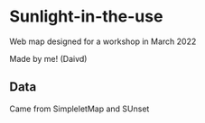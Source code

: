 # Sunlight-in-the-use
Web map designed for a workshop in March 2022

Made by me! (Daivd)

## Data
Came from SimpleletMap and SUnset
